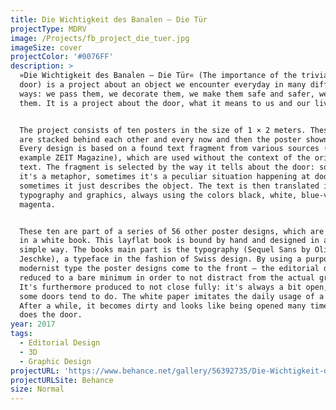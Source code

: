 ```yaml
---
title: Die Wichtigkeit des Banalen — Die Tür
projectType: MDRV
image: /Projects/fb_project_die_tuer.jpg
imageSize: cover
projectColor: '#0076FF'
description: >
  »Die Wichtigkeit des Banalen — Die Tür« (The importance of the trivial — The
  door) is a project about an object we encounter everyday in many different
  ways: we pass them, we decorate them, we make them safe and safer, we bang
  them. It is a project about the door, what it means to us and our lives.


  The project consists of ten posters in the size of 1 × 2 meters. These posters
  are stacked behind each other and every now and then the poster shown changes.
  Every design is based on a found text fragment from various sources (for
  example ZEIT Magazine), which are used without the context of the original
  text. The fragment is selected by the way it tells about the door: sometimes
  it's a metaphor, sometimes it's a peculiar situation happening at doors,
  sometimes it just describes the object. The text is then translated into
  typography and graphics, always using the colors black, white, blue-violet and
  magenta.


  These ten are part of a series of 56 other poster designs, which are presented
  in a white book. This layflat book is bound by hand and designed in a very
  simple way. The books main part is the typography (Sequel Sans by Oliver
  Jeschke), a typeface in the fashion of Swiss design. By using a purposeful,
  modernist type the poster designs come to the front — the editorial design is
  reduced to a bare minimum in order to not distract from the actual graphics.
  It's furthermore produced to not close fully: it's always a bit open, like
  some doors tend to do. The white paper imitates the daily usage of a door.
  After a while, it becomes dirty and looks like being opened many times — as
  does the door.
year: 2017
tags:
  - Editorial Design
  - 3D
  - Graphic Design
projectURL: 'https://www.behance.net/gallery/56392735/Die-Wichtigkeit-des-Banalen-Die-Tuer'
projectURLSite: Behance
size: Normal
---
```



